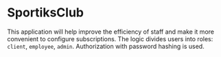 # SportiksClub
This application will help improve the efficiency of staff and make it more convenient to configure subscriptions.
The logic divides users into roles: `client`, `employee`, `admin`.
Authorization with password hashing is used.
